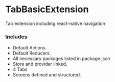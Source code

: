 # TabBasicExtension
Tab extension including react-native navigation


### Includes

-  Default Actions.
-  Default Reducers.
-  All necessary packages listed in package.json
-  Store and provider linked.
-  4 Tabs
-  Screens defined and structured.
